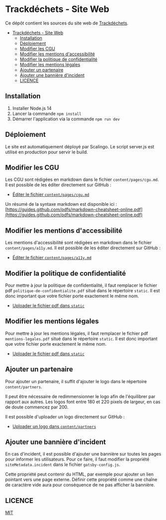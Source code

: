 # Trackdéchets - Site Web

Ce dépôt contient les sources du site web de [Trackdéchets](https://trackdechets.beta.gouv.fr).

- [Trackdéchets - Site Web](#trackdéchets---site-web)
  - [Installation](#installation)
  - [Déploiement](#déploiement)
  - [Modifier les CGU](#modifier-les-cgu)
  - [Modifier les mentions d'accessibilité](#modifier-les-mentions-daccessibilité)
  - [Modifier la politique de confidentialité](#modifier-la-politique-de-confidentialité)
  - [Modifier les mentions légales](#modifier-les-mentions-légales)
  - [Ajouter un partenaire](#ajouter-un-partenaire)
  - [Ajouter une bannière d'incident](#ajouter-une-bannière-dincident)
  - [LICENCE](#licence)

## Installation

1. Installer Node.js 14
2. Lancer la commande `npm install`
3. Démarrer l'application via la commande `npm run dev`

## Déploiement

Le site est automatiquement déployé par Scalingo. Le script server.js est utilisé en production pour servir le build. 

## Modifier les CGU

Les CGU sont rédigées en markdown dans le fichier `content/pages/cgu.md`.
Il est possible de les éditer directement sur GitHub :

- [Éditer le fichier `content/pages/cgu.md`](https://github.com/MTES-MCT/trackdechets-website/edit/master/content/pages/cgu.md)

Un résumé de la syntaxe markdown est disponible ici : [https://guides.github.com/pdfs/markdown-cheatsheet-online.pdf](https://guides.github.com/pdfs/markdown-cheatsheet-online.pdf)

## Modifier les mentions d'accessibilité

Les mentions d'accessibilité sont rédigées en markdown dans le fichier `content/pages/a11y.md`.
Il est possible de les éditer directement sur GitHub :

- [Éditer le fichier `content/pages/a11y.md`](https://github.com/MTES-MCT/trackdechets-website/edit/master/content/pages/a11y.md)

## Modifier la politique de confidentialité

Pour mettre à jour la politique de confidentialité, il faut remplacer le fichier pdf `politique-de-confidentialite.pdf` situé dans le répertoire `static`.
Il est donc important que votre fichier porte exactement le même nom.

- [Uploader le fichier pdf dans `static`](https://github.com/MTES-MCT/trackdechets-website/upload/master/static)

## Modifier les mentions légales

Pour mettre à jour les mentions légales, il faut remplacer le fichier pdf `mentions-legales.pdf` situé dans le répertoire `static`.
Il est donc important que votre fichier porte exactement le même nom.

- [Uploader le fichier pdf dans `static`](https://github.com/MTES-MCT/trackdechets-website/upload/master/static)

## Ajouter un partenaire

Pour ajouter un partenaire, il suffit d'ajouter le logo dans le répertoire `content/partners`.

Il peut être nécessaire de redimmensionner le logo afin de l'équilibrer par rapport aux autres.
Les logos font entre 180 et 220 pixels de largeur, en cas de doute commencez par 200.

Il est possible d'uploader un logo directement sur GitHub :

- [Uploader un logo dans `content/partners`](https://github.com/MTES-MCT/trackdechets-website/upload/master/content/partners)

## Ajouter une bannière d'incident

En cas d'incident, il est possible d'ajouter une bannière sur toutes les pages pour informer les utilisateurs.
Pour ce faire, il faut modifier la propriété `siteMetadata.incident` dans le fichier `gatsby-config.js`.

Cette propriété peut contenir du HTML, par exemple pour ajouter un lien pointant vers une page externe.
Définir cette propriété comme une chaîne de caractère vide aura pour conséquence de ne pas afficher la bannière.

## LICENCE

[MIT](./LICENSE)
